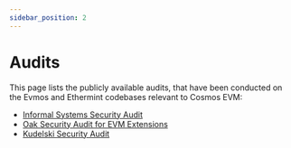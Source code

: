 ```yaml
---
sidebar_position: 2
---
```


# Audits

This page lists the publicly available audits,
that have been conducted on the Evmos and Ethermint codebases relevant to Cosmos EVM:

- [Informal Systems Security Audit](https://github.com/informalsystems/audits/blob/main/Evmos/informal-evmos-report-2021q4.pdf)
- [Oak Security Audit for EVM Extensions](https://github.com/oak-security/audit-reports/blob/master/Evmos/2023-07-08%20Audit%20Report%20-%20Evmos%20EVM%20Extensions%20v1.0.pdf)
- [Kudelski Security Audit](https://github.com/crypto-org-chain/cronos/blob/main/docs/audit/report_ethermint_1.2_final_public.pdf)
